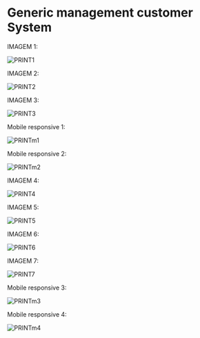 <h1>Generic management customer System</h1>
<p align="center">
  <p>IMAGEM 1:</p>
  <img src="/GenericCustomersApplication/1.png" title="PRINT1">
  <p>IMAGEM 2:</p>
  <img src="/GenericCustomersApplication/2.png"  title="PRINT2">
  <p>IMAGEM 3:</p>
  <img src="/GenericCustomersApplication/3.png"  title="PRINT3">
  <p>Mobile responsive 1:</p>
  <img src="/GenericCustomersApplication/m1.png"  title="PRINTm1">
  <p>Mobile responsive 2:</p>
  <img src="/GenericCustomersApplication/m2.png"  title="PRINTm2">
  <p>IMAGEM 4:</p>
  <img src="/GenericCustomersApplication/4.png"  title="PRINT4">
  <p>IMAGEM 5:</p>
  <img src="/GenericCustomersApplication/5.png"  title="PRINT5">
  <p>IMAGEM 6:</p>
  <img src="/GenericCustomersApplication/6.png"  title="PRINT6">
  <p>IMAGEM 7:</p>
  <img src="/GenericCustomersApplication/7.png"  title="PRINT7">
 
   <p>Mobile responsive 3:</p>
  <img src="/GenericCustomersApplication/m3.png"  title="PRINTm3">
   <p>Mobile responsive 4:</p>
  <img src="/GenericCustomersApplication/m4.png"  title="PRINTm4">
</p>